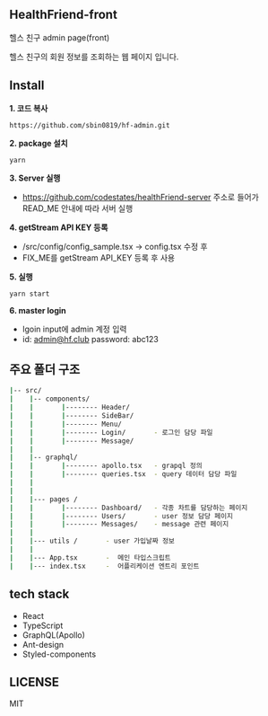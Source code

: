 ## HealthFriend-front

헬스 친구 admin page(front)

헬스 친구의 회원 정보를 조회하는 웹 페이지 입니다.

## Install

**1. 코드 복사**

```
https://github.com/sbin0819/hf-admin.git
```

**2. package 설치**

```
yarn
```

**3. Server 실행**

- https://github.com/codestates/healthFriend-server 주소로 들어가 READ_ME 안내에 따라 서버 실행

**4. getStream API KEY 등록**

- /src/config/config_sample.tsx -> config.tsx 수정 후
- FIX_ME를 getStream API_KEY 등록 후 사용

**5. 실행**

```
yarn start
```

**6. master login**

- lgoin input에 admin 계정 입력
- id: admin@hf.club password: abc123

## 주요 폴더 구조

```bash
|-- src/
|    |-- components/
|    |       |-------- Header/
|    |       |-------- SideBar/
|    |       |-------- Menu/
|    |       |-------- Login/       - 로그인 담당 파일
|    |       |-------- Message/
|    |
|    |-- graphql/
|    |       |-------- apollo.tsx   - grapql 정의
|    |       |-------- queries.tsx  - query 데이터 담당 파일
|    |
|    |
|    |--- pages /
|    |       |-------- Dashboard/   - 각종 차트를 담당하는 페이지
|    |       |-------- Users/       - user 정보 담당 페이지
|    |       |-------- Messages/    - message 관련 페이지
|    |
|    |--- utils /       - user 가입날짜 정보
|    |
|    |--- App.tsx       -  메인 타입스크립트
|    |--- index.tsx     -  어플리케이션 엔트리 포인트
```

## tech stack

- React
- TypeScript
- GraphQL(Apollo)
- Ant-design
- Styled-components

## LICENSE

MIT
